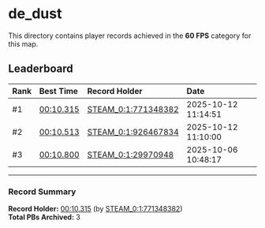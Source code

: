 # de_dust

This directory contains player records achieved in the **60 FPS** category for this map.

## Leaderboard

| Rank | Best Time | Record Holder | Date                |
| :--- | :-------- | :------------ | :------------------ |
| #1   | [00:10.315](./00010315_STEAM_0_1_771348382_20251012-111451.zip) | [STEAM_0:1:771348382](https://speedrun16.com/profile/STEAM_0:1:771348382)   | 2025-10-12 11:14:51 |
| #2   | [00:10.513](./00010513_STEAM_0_1_926467834_20251012-111000.zip) | [STEAM_0:1:926467834](https://speedrun16.com/profile/STEAM_0:1:926467834)   | 2025-10-12 11:10:00 |
| #3   | [00:10.800](./00010800_STEAM_0_1_29970948_20251006-104817.zip) | [STEAM_0:1:29970948](https://speedrun16.com/profile/STEAM_0:1:29970948)   | 2025-10-06 10:48:17 |

---

### Record Summary
**Record Holder:** [00:10.315](./00010315_STEAM_0_1_771348382_20251012-111451.zip) (by [STEAM_0:1:771348382](https://speedrun16.com/profile/STEAM_0:1:771348382))  
**Total PBs Archived:** 3